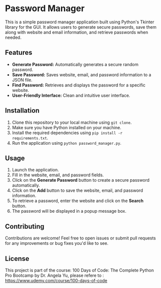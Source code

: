 # Password Manager

This is a simple password manager application built using Python's Tkinter library for the GUI. It allows users to generate secure passwords, save them along with website and email information, and retrieve passwords when needed.

## Features

- **Generate Password:** Automatically generates a secure random password.
- **Save Password:** Saves website, email, and password information to a JSON file.
- **Find Password:** Retrieves and displays the password for a specific website.
- **User-Friendly Interface:** Clean and intuitive user interface.

## Installation

1. Clone this repository to your local machine using `git clone`.
2. Make sure you have Python installed on your machine.
3. Install the required dependencies using `pip install -r requirements.txt`.
4. Run the application using `python password_manager.py`.

## Usage

1. Launch the application.
2. Fill in the website, email, and password fields.
3. Click on the **Generate Password** button to create a secure password automatically.
4. Click on the **Add** button to save the website, email, and password information.
5. To retrieve a password, enter the website and click on the **Search** button.
6. The password will be displayed in a popup message box.

## Contributing

Contributions are welcome! Feel free to open issues or submit pull requests for any improvements or bug fixes you'd like to see.

## License

This project is part of the course: 100 Days of Code: The Complete Python Pro Bootcamp by Dr. Angela Yu, please refere to : https://www.udemy.com/course/100-days-of-code
